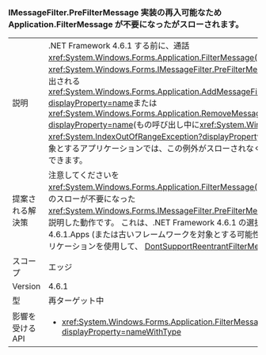 ### <a name="applicationfiltermessage-no-longer-throws-for-re-entrant-implementations-of-imessagefilterprefiltermessage"></a>IMessageFilter.PreFilterMessage 実装の再入可能なため Application.FilterMessage が不要になったがスローされます。

|   |   |
|---|---|
|説明|.NET Framework 4.6.1 する前に、通話<xref:System.Windows.Forms.Application.FilterMessage(System.Windows.Forms.Message@)>で、<xref:System.Windows.Forms.IMessageFilter.PreFilterMessage(System.Windows.Forms.Message@)>呼び出される<xref:System.Windows.Forms.Application.AddMessageFilter(System.Windows.Forms.IMessageFilter)?displayProperty=name>または<xref:System.Windows.Forms.Application.RemoveMessageFilter(System.Windows.Forms.IMessageFilter)?displayProperty=name>(もの呼び出し中に<xref:System.Windows.Forms.Application.DoEvents>) が発生する、<xref:System.IndexOutOfRangeException?displayProperty=name>です。以降、.NET Framework 4.6.1 を対象とするアプリケーションでは、この例外がスローされなく、および再入可能なフィルター前述のようを使用できます。|
|提案される解決策|注意してくださいを<xref:System.Windows.Forms.Application.FilterMessage(System.Windows.Forms.Message@)>、再入操作のスローが不要になった<xref:System.Windows.Forms.IMessageFilter.PreFilterMessage(System.Windows.Forms.Message@)>上で説明した動作です。 これは、.NET Framework 4.6.1 の選択を解除、変更対象とする .NET Framework 4.6.1.Apps (または古いフレームワークを対象とする可能性がありますオプトイン アプリ) を対象とするアプリケーションを使用して、 [DontSupportReentrantFilterMessage](~/docs/framework/migration-guide/mitigation-custom-imessagefilter-prefiltermessage-implementations.md#mitigation)互換性スイッチ。|
|スコープ|エッジ|
|Version|4.6.1|
|型|再ターゲット中|
|影響を受ける API|<ul><li><xref:System.Windows.Forms.Application.FilterMessage(System.Windows.Forms.Message@)?displayProperty=nameWithType></li></ul>|

